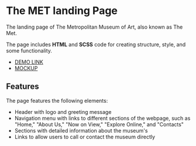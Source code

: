 # The MET landing Page
The landing page of The Metropolitan Museum of Art, also known as The Met.

The page includes **HTML** and **SCSS** code for creating structure, style, and some functionality.

- [DEMO LINK](https://sergey-lipikhin.github.io/met-landing/)
- [MOCKUP](https://www.figma.com/file/lSR1m42L9YwzQwzzxKwHpw/THE-MET?t=BmVvxVDIxUoYIAJy-0)

## Features
The page features the following elements:

- Header with logo and greeting message
- Navigation menu with links to different sections of the webpage, such as "Home," "About Us," "Now on View," "Explore Online," and "Contacts"
- Sections with detailed information about the museum's
- Links to allow users to call or contact the museum directly
